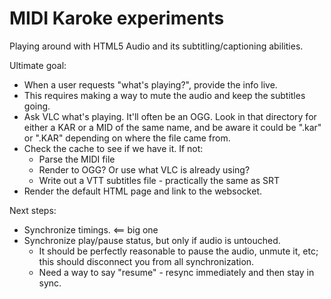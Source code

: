 MIDI Karoke experiments
=======================

Playing around with HTML5 Audio and its subtitling/captioning abilities.

Ultimate goal:

* When a user requests "what's playing?", provide the info live.
* This requires making a way to mute the audio and keep the subtitles going.
* Ask VLC what's playing. It'll often be an OGG. Look in that directory for
  either a KAR or a MID of the same name, and be aware it could be ".kar" or
  ".KAR" depending on where the file came from.
* Check the cache to see if we have it. If not:
  - Parse the MIDI file
  - Render to OGG? Or use what VLC is already using?
  - Write out a VTT subtitles file - practically the same as SRT
* Render the default HTML page and link to the websocket.

Next steps:

* Synchronize timings. <== big one
* Synchronize play/pause status, but only if audio is untouched.
  - It should be perfectly reasonable to pause the audio, unmute it, etc; this
    should disconnect you from all synchronization.
  - Need a way to say "resume" - resync immediately and then stay in sync.

